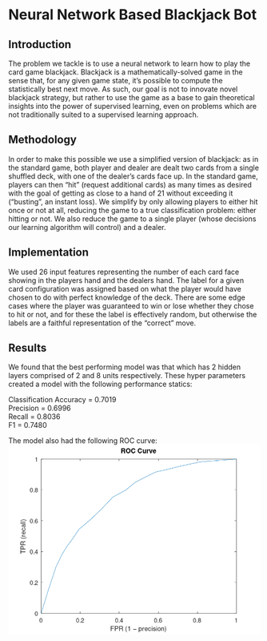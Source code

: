 # Neural Network Based Blackjack Bot

## Introduction
The problem we tackle is to use a neural network to learn how to play the card game blackjack. Blackjack is a mathematically-solved game in the sense that, for any given game state, it’s possible to compute the statistically best next move. As such, our goal is not to innovate novel blackjack strategy, but rather to use the game as a base to gain theoretical insights into the power of supervised learning, even on problems which are not traditionally suited to a supervised learning approach.  

## Methodology

In order to make this possible we use a simplified version of blackjack: as in the standard game, both player and dealer are dealt two cards from a single shuffled deck, with one of the dealer’s cards face up. In the standard game, players can then “hit” (request additional cards) as many times as desired with the goal of getting as close to a hand of 21 without exceeding it (“busting”, an instant loss). We simplify by only allowing players to either hit once or not at all, reducing the game to a true classification problem: either hitting or not. We also reduce the game to a single player (whose decisions our learning algorithm will control) and a dealer.  


## Implementation

We used 26 input features representing the number of each card face showing in the players hand and the dealers hand. The label for a given card configuration was assigned based on what the player would have chosen to do with perfect knowledge of the deck. There are some edge cases where the player was guaranteed to win or lose whether they chose to hit or not, and for these the label is effectively random, but otherwise the labels are a faithful representation of the “correct” move.  

## Results

We found that the best performing model was that which has 2 hidden layers comprised of 2 and 8 units respectively. These hyper parameters created a model with the following performance statics:

Classification Accuracy = 0.7019  
Precision = 0.6996  
Recall = 0.8036  
F1 = 0.7480  

The model also had the following ROC curve:
![ROC Curve](/results/images/roc_curve.png?raw=true)
